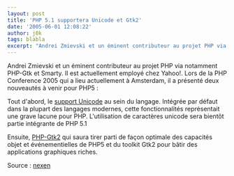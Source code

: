 ```yaml
---
layout: post
title: 'PHP 5.1 supportera Unicode et Gtk2'
date: '2005-06-01 12:08:22'
author: j0k
tags: blabla
excerpt: "Andrei Zmievski et un éminent contributeur au projet PHP via notamment PHP-Gtk et Smarty. Il est actuellement employé chez Yahoo!. Lors de la PHP Conference 2005 qui a lieu actuellement à Amsterdam, il a présenté deux nouveautés à venir pour PHP5 :     \nTout d'abord, le [support Unicode](http://www.gravitonic.com/downloads/talks/intlphpcon2005/php_unicode.pdf      …"
---
```


Andrei Zmievski et un éminent contributeur au projet PHP via notamment PHP-Gtk et Smarty. Il est actuellement employé chez Yahoo!. Lors de la PHP Conference 2005 qui a lieu actuellement à Amsterdam, il a présenté deux nouveautés à venir pour PHP5 :

Tout d'abord, le [support Unicode](http://www.gravitonic.com/downloads/talks/intlphpcon2005/php_unicode.pdf) au sein du langage. Intégrée par défaut dans la plupart des langages modernes, cette fonctionnalités représentait une grave lacune pour PHP. L'utilisation de caractères unicode sera bientôt partie intégrante de PHP 5.1

Ensuite, [PHP-Gtk2](http://www.gravitonic.com/downloads/talks/intlphpcon2005/php_gtk2.pdf) qui saura tirer parti de façon optimale des capacités objet et événementielles de PHP5 et du toolkit Gtk2 pour bâtir des applications graphiques riches.

Source : [nexen](http://www.nexen.net/news/gen.php/2004/03/06/4263,0,0,0,0.php)
